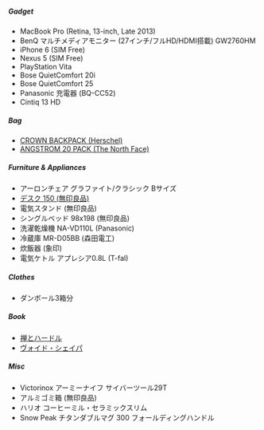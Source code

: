 ##### Gadget

* MacBook Pro (Retina, 13-inch, Late 2013)
* BenQ マルチメディアモニター (27インチ/フルHD/HDMI搭載) GW2760HM
* iPhone 6 (SIM Free)
* Nexus 5 (SIM Free)
* PlayStation Vita
* Bose QuietComfort 20i
* Bose QuietComfort 25
* Panasonic 充電器 (BQ-CC52)
* Cintiq 13 HD

##### Bag

* [CROWN BACKPACK (Herschel)](http://shop.herschelsupply.com/collections/backpacks/products/crown-backpack-charcoal-crosshatch-3m-rubber)
* [ANGSTROM 20 PACK (The North Face)](https://www.thenorthface.com/shop/angstrom-20-pack)

##### Furniture & Appliances

* アーロンチェア グラファイト/クラシック Bサイズ
* [デスク 150 (無印良品)](http://www.muji.net/store/cmdty/detail/4934761394572)
* 電気スタンド (無印良品)
* シングルベッド 98x198 (無印良品)
* 洗濯乾燥機 NA-VD110L (Panasonic)
* 冷蔵庫 MR-D05BB (森田電工)
* 炊飯器 (象印)
* 電気ケトル アプレシア0.8L (T-fal)

##### Clothes

* ダンボール3箱分

##### Book

* [禅とハードル](http://www.amazon.co.jp/exec/obidos/ASIN/4905425360/rakuishi-22/ref=nosim/)
* [ヴォイド・シェイパ](http://www.amazon.co.jp/exec/obidos/ASIN/4120042278/rakuishi-22/ref=nosim/)

##### Misc

* Victorinox アーミーナイフ サイバーツール29T
* アルミゴミ箱 (無印良品)
* ハリオ コーヒーミル・セラミックスリム
* Snow Peak チタンダブルマグ 300 フォールディングハンドル
